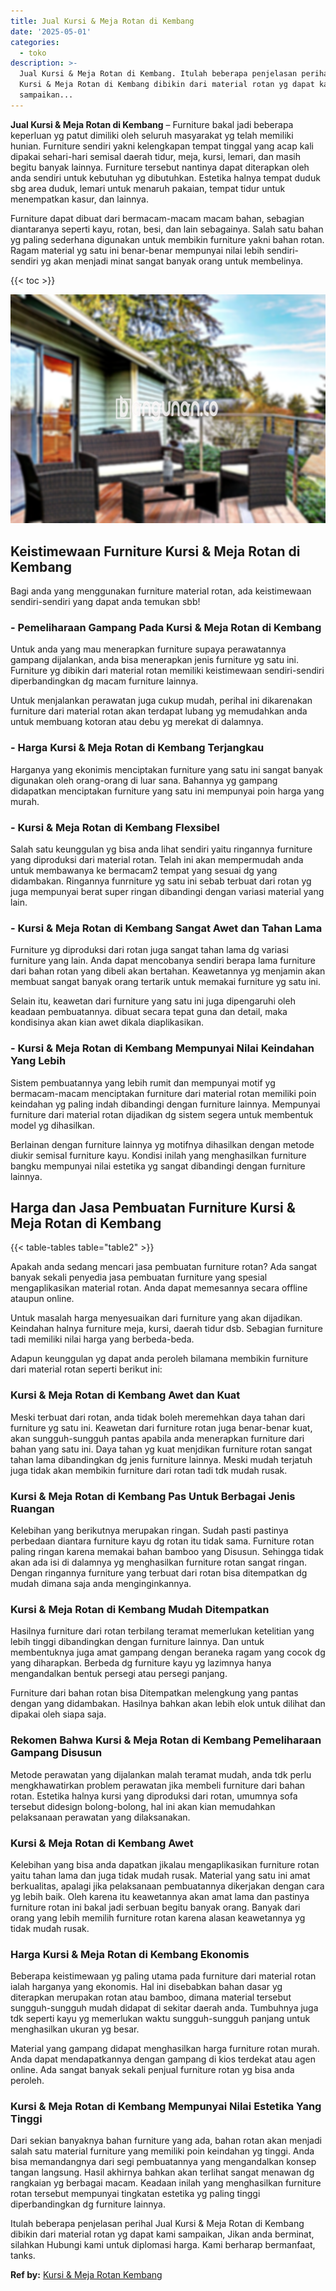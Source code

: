 ```yaml
---
title: Jual Kursi & Meja Rotan di Kembang
date: '2025-05-01'
categories:
  - toko
description: >-
  Jual Kursi & Meja Rotan di Kembang. Itulah beberapa penjelasan perihal Jual
  Kursi & Meja Rotan di Kembang dibikin dari material rotan yg dapat kami
  sampaikan...
---
```


**Jual Kursi & Meja Rotan di Kembang** – Furniture bakal jadi beberapa keperluan yg patut dimiliki oleh seluruh masyarakat yg telah memiliki hunian. Furniture sendiri yakni kelengkapan tempat tinggal yang acap kali dipakai sehari-hari semisal daerah tidur, meja, kursi, lemari, dan masih begitu banyak lainnya. Furniture tersebut nantinya dapat diterapkan oleh anda sendiri untuk kebutuhan yg dibutuhkan. Estetika halnya tempat duduk sbg area duduk, lemari untuk menaruh pakaian, tempat tidur untuk menempatkan kasur, dan lainnya.

Furniture dapat dibuat dari bermacam-macam macam bahan, sebagian diantaranya seperti kayu, rotan, besi, dan lain sebagainya. Salah satu bahan yg paling sederhana digunakan untuk membikin furniture yakni bahan rotan. Ragam material yg satu ini benar-benar mempunyai nilai lebih sendiri-sendiri yg akan menjadi minat sangat banyak orang untuk membelinya.

{{< toc >}}

![Jual Kursi & Meja Rotan di Kembang](/images/kursi-meja-rotan-murah35.png)

## Keistimewaan Furniture Kursi & Meja Rotan di Kembang

Bagi anda yang menggunakan furniture material rotan, ada keistimewaan sendiri-sendiri yang dapat anda temukan sbb!

### \- Pemeliharaan Gampang Pada Kursi & Meja Rotan di Kembang

Untuk anda yang mau menerapkan furniture supaya perawatannya gampang dijalankan, anda bisa menerapkan jenis furniture yg satu ini. Furniture yg dibikin dari material rotan memiliki keistimewaan sendiri-sendiri diperbandingkan dg macam furniture lainnya.

Untuk menjalankan perawatan juga cukup mudah, perihal ini dikarenakan furniture dari material rotan akan terdapat lubang yg memudahkan anda untuk membuang kotoran atau debu yg merekat di dalamnya.

### \- Harga Kursi & Meja Rotan di Kembang Terjangkau

Harganya yang ekonimis menciptakan furniture yang satu ini sangat banyak digunakan oleh orang-orang di luar sana. Bahannya yg gampang didapatkan menciptakan furniture yang satu ini mempunyai poin harga yang murah.

### \- Kursi & Meja Rotan di Kembang Flexsibel

Salah satu keunggulan yg bisa anda lihat sendiri yaitu ringannya furniture yang diproduksi dari material rotan. Telah ini akan mempermudah anda untuk membawanya ke bermacam2 tempat yang sesuai dg yang didambakan. Ringannya funrniture yg satu ini sebab terbuat dari rotan yg juga mempunyai berat super ringan dibandingi dengan variasi material yang lain.

### \- Kursi & Meja Rotan di Kembang Sangat Awet dan Tahan Lama

Furniture yg diproduksi dari rotan juga sangat tahan lama dg variasi furniture yang lain. Anda dapat mencobanya sendiri berapa lama furniture dari bahan rotan yang dibeli akan bertahan. Keawetannya yg menjamin akan membuat sangat banyak orang tertarik untuk memakai furniture yg satu ini.

Selain itu, keawetan dari furniture yang satu ini juga dipengaruhi oleh keadaan pembuatannya. dibuat secara tepat guna dan detail, maka kondisinya akan kian awet dikala diaplikasikan.

### \- Kursi & Meja Rotan di Kembang Mempunyai Nilai Keindahan Yang Lebih

Sistem pembuatannya yang lebih rumit dan mempunyai motif yg bermacam-macam menciptakan furniture dari material rotan memiliki poin keindahan yg paling indah dibandingi dengan furniture lainnya. Mempunyai furniture dari material rotan dijadikan dg sistem segera untuk membentuk model yg dihasilkan.

Berlainan dengan furniture lainnya yg motifnya dihasilkan dengan metode diukir semisal furniture kayu. Kondisi inilah yang menghasilkan furniture bangku mempunyai nilai estetika yg sangat dibandingi dengan furniture lainnya.

## Harga dan Jasa Pembuatan Furniture Kursi & Meja Rotan di Kembang

{{< table-tables table="table2" >}}

Apakah anda sedang mencari jasa pembuatan furniture rotan? Ada sangat banyak sekali penyedia jasa pembuatan furniture yang spesial mengaplikasikan material rotan. Anda dapat memesannya secara offline ataupun online.

Untuk masalah harga menyesuaikan dari furniture yang akan dijadikan. Keindahan halnya furniture meja, kursi, daerah tidur dsb. Sebagian furniture tadi memiliki nilai harga yang berbeda-beda.

Adapun keunggulan yg dapat anda peroleh bilamana membikin furniture dari material rotan seperti berikut ini:

### Kursi & Meja Rotan di Kembang Awet dan Kuat

Meski terbuat dari rotan, anda tidak boleh meremehkan daya tahan dari furniture yg satu ini. Keawetan dari furniture rotan juga benar-benar kuat, akan sungguh-sungguh pantas apabila anda menerapkan furniture dari bahan yang satu ini. Daya tahan yg kuat menjdikan furniture rotan sangat tahan lama dibandingkan dg jenis furniture lainnya. Meski mudah terjatuh juga tidak akan membikin furniture dari rotan tadi tdk mudah rusak.

### Kursi & Meja Rotan di Kembang Pas Untuk Berbagai Jenis Ruangan

Kelebihan yang berikutnya merupakan ringan. Sudah pasti pastinya perbedaan diantara furniture kayu dg rotan itu tidak sama. Furniture rotan paling ringan karena memakai bahan bamboo yang Disusun. Sehingga tidak akan ada isi di dalamnya yg menghasilkan furniture rotan sangat ringan. Dengan ringannya furniture yang terbuat dari rotan bisa ditempatkan dg mudah dimana saja anda menginginkannya.

### Kursi & Meja Rotan di Kembang Mudah Ditempatkan

Hasilnya furniture dari rotan terbilang teramat memerlukan ketelitian yang lebih tinggi dibandingkan dengan furniture lainnya. Dan untuk membentuknya juga amat gampang dengan beraneka ragam yang cocok dg yang diharapkan. Berbeda dg furniture kayu yg lazimnya hanya mengandalkan bentuk persegi atau persegi panjang.

Furniture dari bahan rotan bisa Ditempatkan melengkung yang pantas dengan yang didambakan. Hasilnya bahkan akan lebih elok untuk dilihat dan dipakai oleh siapa saja.

### Rekomen Bahwa Kursi & Meja Rotan di Kembang Pemeliharaan Gampang Disusun

Metode perawatan yang dijalankan malah teramat mudah, anda tdk perlu mengkhawatirkan problem perawatan jika membeli furniture dari bahan rotan. Estetika halnya kursi yang diproduksi dari rotan, umumnya sofa tersebut didesign bolong-bolong, hal ini akan kian memudahkan pelaksanaan perawatan yang dilaksanakan.

### Kursi & Meja Rotan di Kembang Awet

Kelebihan yang bisa anda dapatkan jikalau mengaplikasikan furniture rotan yaitu tahan lama dan juga tidak mudah rusak. Material yang satu ini amat berkualitas, apalagi jika pelaksanaan pembuatannya dikerjakan dengan cara yg lebih baik. Oleh karena itu keawetannya akan amat lama dan pastinya furniture rotan ini bakal jadi serbuan begitu banyak orang. Banyak dari orang yang lebih memilih furniture rotan karena alasan keawetannya yg tidak mudah rusak.

### Harga Kursi & Meja Rotan di Kembang Ekonomis

Beberapa keistimewaan yg paling utama pada furniture dari material rotan ialah harganya yang ekonomis. Hal ini disebabkan bahan dasar yg diterapkan merupakan rotan atau bamboo, dimana material tersebut sungguh-sungguh mudah didapat di sekitar daerah anda. Tumbuhnya juga tdk seperti kayu yg memerlukan waktu sungguh-sungguh panjang untuk menghasilkan ukuran yg besar.

Material yang gampang didapat menghasilkan harga furniture rotan murah. Anda dapat mendapatkannya dengan gampang di kios terdekat atau agen online. Ada sangat banyak sekali penjual furniture rotan yg bisa anda peroleh.

### Kursi & Meja Rotan di Kembang Mempunyai Nilai Estetika Yang Tinggi

Dari sekian banyaknya bahan furniture yang ada, bahan rotan akan menjadi salah satu material furniture yang memiliki poin keindahan yg tinggi. Anda bisa memandangnya dari segi pembuatannya yang mengandalkan konsep tangan langsung. Hasil akhirnya bahkan akan terlihat sangat menawan dg rangkaian yg berbagai macam. Keadaan inilah yang menghasilkan furniture rotan tersebut mempunyai tingkatan estetika yg paling tinggi diperbandingkan dg furniture lainnya.

Itulah beberapa penjelasan perihal Jual Kursi & Meja Rotan di Kembang dibikin dari material rotan yg dapat kami sampaikan, Jikan anda berminat, silahkan Hubungi kami untuk diplomasi harga. Kami berharap bermanfaat, tanks.

**Ref by:** [Kursi & Meja Rotan Kembang](https://id.wikipedia.org/wiki/Kursi)
